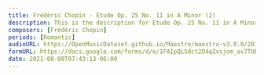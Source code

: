 ```yaml
---
title: Frédéric Chopin - Etude Op. 25 No. 11 in A Minor (2)
description: This is the description for Etude Op. 25 No. 11 in A Minor by Frédéric Chopin
composers: [Frédéric Chopin]
periods: [Romantic]
audioURL: https://OpenMusicDataset.github.io/Maestro/maestro-v3.0.0/2011/MIDI-Unprocessed_11_R1_2011_MID--AUDIO_R1-D4_09_Track09_wav.midi
formURL: https://docs.google.com/forms/d/e/1FAIpQLSdct2D4qZvsjom_av7TUEiStPpsRMdqSgpYrLuujspc3iuAeg/viewform
date: 2021-08-08T07:43:13-06:00
---
```

